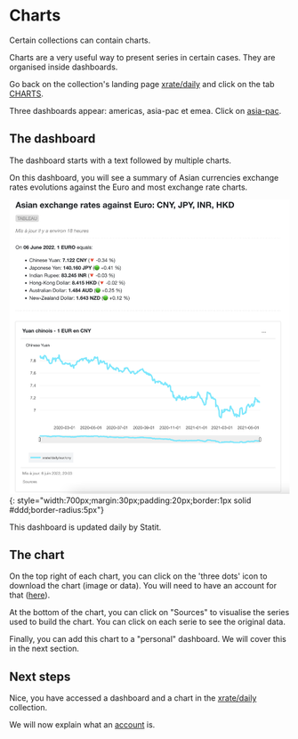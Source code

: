 # Charts

Certain collections can contain charts.

Charts are a very useful way to present series in certain cases. They are organised inside dashboards.

Go back on the collection's landing page [xrate/daily](https://www.gostatit.com/xrate/daily) and click on the tab [CHARTS](https://www.gostatit.com/xrate/daily?tab=charts).

Three dashboards appear: americas, asia-pac et emea. Click on [asia-pac](https://www.gostatit.com/i/xrate/daily/asia-pac).

## The dashboard

The dashboard starts with a text followed by multiple charts.

 On this dashboard, you will see a summary of Asian currencies exchange rates evolutions against the Euro and most exchange rate charts.

![xrate/daily](/img/user-fr_gs_charts_0.png){: style="width:700px;margin:30px;padding:20px;border:1px solid #ddd;border-radius:5px"}

This dashboard is updated daily by Statit.


## The chart

On the top right of each chart, you can click on the 'three dots' icon to download the chart (image or data). You will need to have an account for that ([here](https://www.gostatit.com/sign)).

At the bottom of the chart, you can click on "Sources" to visualise the series used to build the chart. You can click on each serie to see the original data.

Finally, you can add this chart to a "personal" dashboard. We will cover this in the next section.


## Next steps

Nice, you have accessed a dashboard and a chart in the  [xrate/daily](https://www.gostatit.com/xrate/daily) collection.

We will now explain what an [account](/gs/accounts.md) is.

